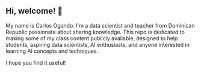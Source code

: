 ## Hi, welcome! 👋

My name is Carlos Ogando. I'm a data scientist and teacher from Dominican Republic passionate about sharing knowledge. This repo is dedicated to making some of my class content publicly available, designed to help students, aspiring data scientists, AI enthusiasts, and anyone interested in learning AI concepts and techniques.

I hope you find it useful!
